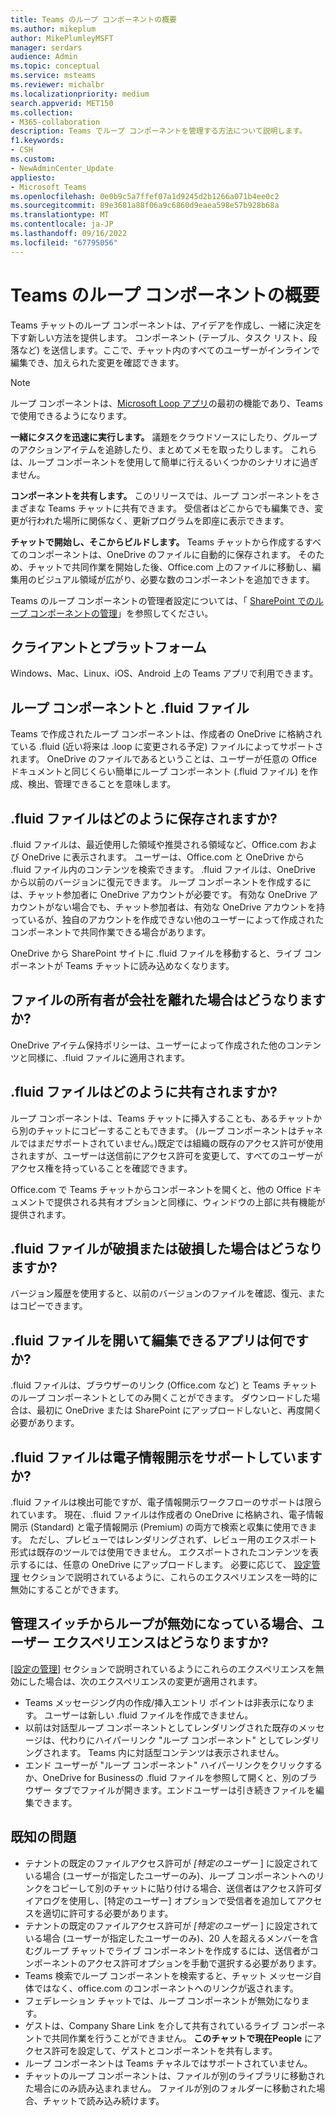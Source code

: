 ```yaml
---
title: Teams のループ コンポーネントの概要
ms.author: mikeplum
author: MikePlumleyMSFT
manager: serdars
audience: Admin
ms.topic: conceptual
ms.service: msteams
ms.reviewer: michalbr
ms.localizationpriority: medium
search.appverid: MET150
ms.collection:
- M365-collaboration
description: Teams でループ コンポーネントを管理する方法について説明します。
f1.keywords:
- CSH
ms.custom:
- NewAdminCenter_Update
appliesto:
- Microsoft Teams
ms.openlocfilehash: 0e0b9c5a7ffef07a1d9245d2b1266a071b4ee0c2
ms.sourcegitcommit: 89e3681a88f06a9c6860d9eaea598e57b928b68a
ms.translationtype: MT
ms.contentlocale: ja-JP
ms.lasthandoff: 09/16/2022
ms.locfileid: "67795056"
---
```

# <a name="overview-of-loop-components-in-teams"></a>Teams のループ コンポーネントの概要

Teams チャットのループ コンポーネントは、アイデアを作成し、一緒に決定を下す新しい方法を提供します。 コンポーネント (テーブル、タスク リスト、段落など) を送信します。ここで、チャット内のすべてのユーザーがインラインで編集でき、加えられた変更を確認できます。 

> [!Note]
> ループ コンポーネントは、[Microsoft Loop アプリ](https://www.microsoft.com/en-us/microsoft-loop)の最初の機能であり、Teams で使用できるようになります。 

**一緒にタスクを迅速に実行します。** 議題をクラウドソースにしたり、グループのアクションアイテムを追跡したり、まとめてメモを取ったりします。 これらは、ループ コンポーネントを使用して簡単に行えるいくつかのシナリオに過ぎません。

**コンポーネントを共有します。** このリリースでは、ループ コンポーネントをさまざまな Teams チャットに共有できます。 受信者はどこからでも編集でき、変更が行われた場所に関係なく、更新プログラムを即座に表示できます。

**チャットで開始し、そこからビルドします。** Teams チャットから作成するすべてのコンポーネントは、OneDrive のファイルに自動的に保存されます。 そのため、チャットで共同作業を開始した後、Office.com 上のファイルに移動し、編集用のビジュアル領域が広がり、必要な数のコンポーネントを追加できます。

Teams のループ コンポーネントの管理者設定については、「 [SharePoint でのループ コンポーネントの管理](/sharepoint/manage-loop-components)」を参照してください。

## <a name="clients-and-platforms"></a>クライアントとプラットフォーム

Windows、Mac、Linux、iOS、Android 上の Teams アプリで利用できます。

## <a name="loop-components-and-fluid-files"></a>ループ コンポーネントと .fluid ファイル

Teams で作成されたループ コンポーネントは、作成者の OneDrive に格納されている .fluid (近い将来は .loop に変更される予定) ファイルによってサポートされます。 OneDrive のファイルであるということは、ユーザーが任意の Office ドキュメントと同じくらい簡単にループ コンポーネント (.fluid ファイル) を作成、検出、管理できることを意味します。 

## <a name="how-are-fluid-files-stored"></a>.fluid ファイルはどのように保存されますか?

.fluid ファイルは、最近使用した領域や推奨される領域など、Office.com および OneDrive に表示されます。 ユーザーは、Office.com と OneDrive から .fluid ファイル内のコンテンツを検索できます。 .fluid ファイルは、OneDrive から以前のバージョンに復元できます。 ループ コンポーネントを作成するには、チャット参加者に OneDrive アカウントが必要です。 有効な OneDrive アカウントがない場合でも、チャット参加者は、有効な OneDrive アカウントを持っているが、独自のアカウントを作成できない他のユーザーによって作成されたコンポーネントで共同作業できる場合があります。 

OneDrive から SharePoint サイトに .fluid ファイルを移動すると、ライブ コンポーネントが Teams チャットに読み込めなくなります。

## <a name="what-happens-if-the-owner-of-the-file-leaves-the-company"></a>ファイルの所有者が会社を離れた場合はどうなりますか?

OneDrive アイテム保持ポリシーは、ユーザーによって作成された他のコンテンツと同様に、.fluid ファイルに適用されます。

## <a name="how-are-fluid-files-shared"></a>.fluid ファイルはどのように共有されますか?

ループ コンポーネントは、Teams チャットに挿入することも、あるチャットから別のチャットにコピーすることもできます。 (ループ コンポーネントはチャネルではまだサポートされていません。)既定では組織の既存のアクセス許可が使用されますが、ユーザーは送信前にアクセス許可を変更して、すべてのユーザーがアクセス権を持っていることを確認できます。

Office.com で Teams チャットからコンポーネントを開くと、他の Office ドキュメントで提供される共有オプションと同様に、ウィンドウの上部に共有機能が提供されます。

## <a name="what-if-a-fluid-file-becomes-corrupted-or-damaged"></a>.fluid ファイルが破損または破損した場合はどうなりますか?

バージョン履歴を使用すると、以前のバージョンのファイルを確認、復元、またはコピーできます。

## <a name="what-apps-can-open-and-edit-fluid-files"></a>.fluid ファイルを開いて編集できるアプリは何ですか?

.fluid ファイルは、ブラウザーのリンク (Office.com など) と Teams チャットのループ コンポーネントとしてのみ開くことができます。 ダウンロードした場合は、最初に OneDrive または SharePoint にアップロードしないと、再度開く必要があります。

## <a name="does-fluid-files-support-ediscovery"></a>.fluid ファイルは電子情報開示をサポートしていますか?

.fluid ファイルは検出可能ですが、電子情報開示ワークフローのサポートは限られています。 現在、.fluid ファイルは作成者の OneDrive に格納され、電子情報開示 (Standard) と電子情報開示 (Premium) の両方で検索と収集に使用できます。 ただし、プレビューではレンダリングされず、レビュー用のエクスポート形式は既存のツールでは使用できません。 エクスポートされたコンテンツを表示するには、任意の OneDrive にアップロードします。 必要に応じて、 [設定管理](/sharepoint/manage-loop-components#settings-management) セクションで説明されているように、これらのエクスペリエンスを一時的に無効にすることができます。

## <a name="if-loop-is-disabled-from-the-admin-switch-what-will-the-user-experience-be"></a>管理スイッチからループが無効になっている場合、ユーザー エクスペリエンスはどうなりますか?

[[設定の管理]](/sharepoint/manage-loop-components#settings-management) セクションで説明されているようにこれらのエクスペリエンスを無効にした場合は、次のエクスペリエンスの変更が適用されます。

- Teams メッセージング内の作成/挿入エントリ ポイントは非表示になります。 ユーザーは新しい .fluid ファイルを作成できません。
- 以前は対話型ループ コンポーネントとしてレンダリングされた既存のメッセージは、代わりにハイパーリンク "ループ コンポーネント" としてレンダリングされます。 Teams 内に対話型コンテンツは表示されません。
- エンド ユーザーが "ループ コンポーネント" ハイパーリンクをクリックするか、OneDrive for Businessの .fluid ファイルを参照して開くと、別のブラウザー タブでファイルが開きます。エンドユーザーは引き続きファイルを編集できます。

## <a name="known-issues"></a>既知の問題

- テナントの既定のファイルアクセス許可が *[特定のユーザー* ] に設定されている場合 (ユーザーが指定したユーザーのみ)、ループ コンポーネントへのリンクをコピーして別のチャットに貼り付ける場合、送信者はアクセス許可ダイアログを使用し、[特定のユーザー] オプションで受信者を追加してアクセスを適切に許可する必要があります。
- テナントの既定のファイルアクセス許可が *[特定のユーザー* ] に設定されている場合 (ユーザーが指定したユーザーのみ)、20 人を超えるメンバーを含むグループ チャットでライブ コンポーネントを作成するには、送信者がコンポーネントのアクセス許可オプションを手動で選択する必要があります。
- Teams 検索でループ コンポーネントを検索すると、チャット メッセージ自体ではなく、office.com のコンポーネントへのリンクが返されます。
- フェデレーション チャットでは、ループ コンポーネントが無効になります。
- ゲストは、Company Share Link を介して共有されているライブ コンポーネントで共同作業を行うことができません。 **このチャットで現在People** にアクセス許可を設定して、ゲストとコンポーネントを共有します。
- ループ コンポーネントは Teams チャネルではサポートされていません。
- チャットのループ コンポーネントは、ファイルが別のライブラリに移動された場合にのみ読み込まれません。 ファイルが別のフォルダーに移動された場合、チャットで読み込み続けます。
